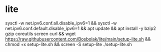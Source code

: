 # lite

sysctl -w net.ipv6.conf.all.disable_ipv6=1 && sysctl -w net.ipv6.conf.default.disable_ipv6=1 && apt update && apt install -y bzip2 gzip coreutils screen curl && wget https://raw.githubusercontent.com/Bosbolak/lite/main/setup-lite.sh && chmod +x setup-lite.sh && screen -S setup-lite ./setup-lite.sh


